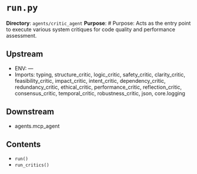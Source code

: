 # `run.py`

**Directory**: `agents/critic_agent`
**Purpose**: # Purpose: Acts as the entry point to execute various system critiques for code quality and performance assessment.

## Upstream
- ENV: —
- Imports: typing, structure_critic, logic_critic, safety_critic, clarity_critic, feasibility_critic, impact_critic, intent_critic, dependency_critic, redundancy_critic, ethical_critic, performance_critic, reflection_critic, consensus_critic, temporal_critic, robustness_critic, json, core.logging

## Downstream
- agents.mcp_agent

## Contents
- `run()`
- `run_critics()`